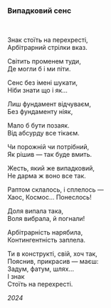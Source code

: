 ### Випадковий сенс

<br>  


Знак стоїть на перехресті,  
Арбітрарний стрілки вказ.

Світить променем туди,  
Де могли б і ми піти.

Сенс без імені шукати,  
Ніби знати що і як…

Лиш фундамент відчуваєм,  
Без фундаменту ніяк,

Мало б бути позаяк.  
Від абсурду все тікаєм.

Чи порожній чи потрібний,  
Як рішив — так буде вмить.

Жесть, який же випадковий,  
Не дарма ж воно все так.

Раптом склалось, і сплелось —  
Хаос, Космос… Понеслось!

Доля випала така,  
Воля вибрала, й погнали!

Арбітрарність нарябила,  
Контингентність заплела.

Ти в конструкті, свій, хоч так,  
Пояснив, прикрасив — маєш:  
Задум, фатум, шлях…  
І знак  
Стоїть на перехресті.



_2024_
